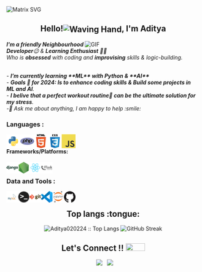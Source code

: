![Matrix SVG](https://raw.githubusercontent.com/rodrigograca31/rodrigograca31/master/matrix.svg)


<h2 align="center">Hello!<img align=center src="https://user-images.githubusercontent.com/26017543/213809353-c908d93c-3dff-4694-9d13-e0e5cbdb879c.png" alt="Waving Hand" width="40" height="40" />, I'm Aditya </h2> 

<img align="right" alt="GIF" src= "https://user-images.githubusercontent.com/68998355/110694804-1ac26580-820f-11eb-8bcf-2b93f48bce92.gif" align="right" width="300" />
<p> 
  <em>
    <b>I'm a friendly Neighbourhood Developer</b>😉 &  <b>Learning Enthusiast</b>&nbsp;👩‍💻 </br>Who is <b>obsessed</b>
    with coding and <b>improvising</b> skills & logic-building. 
  </em>  
</p>

<br>
<em>
  - <b>I’m  currently learning **ML** with Python & **AI**</b>
  <br>
  - <b>Goals 🌱  for 2024: Is to enhance coding skills & Build some projects in ML and AI</b>.
  <br>
  - <b>I belive that a perfect workout routine💪 can be the ultimate solution for my stress</b>.
  <br>
  -💬 Ask me about anything, I am happy to help :smile:
  <br>
</em>


### Languages :

<img align="left" alt="Python" width="36px" src="https://raw.githubusercontent.com/github/explore/80688e429a7d4ef2fca1e82350fe8e3517d3494d/topics/python/python.png">
<img align="left" alt="PHP" width="36px" src="https://raw.githubusercontent.com/github/explore/80688e429a7d4ef2fca1e82350fe8e3517d3494d/topics/php/php.png" >
<img align="left" alt="HTML5" width="36px" src="https://raw.githubusercontent.com/github/explore/80688e429a7d4ef2fca1e82350fe8e3517d3494d/topics/html/html.png" >
<img align="left" alt="CSS3" width="36px" src="https://raw.githubusercontent.com/github/explore/80688e429a7d4ef2fca1e82350fe8e3517d3494d/topics/css/css.png" >
<img align="left" alt="JavaScript" width="36px" src="https://raw.githubusercontent.com/github/explore/80688e429a7d4ef2fca1e82350fe8e3517d3494d/topics/javascript/javascript.png">
<br/>

#### Frameworks/Platforms:

<img align="left" height="30" src="https://raw.githubusercontent.com/github/explore/80688e429a7d4ef2fca1e82350fe8e3517d3494d/topics/django/django.png">
<img align="left" height="30" src="https://raw.githubusercontent.com/github/explore/80688e429a7d4ef2fca1e82350fe8e3517d3494d/topics/nodejs/nodejs.png">
<img align="left" height="30" src="https://raw.githubusercontent.com/github/explore/80688e429a7d4ef2fca1e82350fe8e3517d3494d/topics/react/react.png">  
<img align="left" height="30" src="https://raw.githubusercontent.com/github/explore/80688e429a7d4ef2fca1e82350fe8e3517d3494d/topics/flask/flask.png" />
<br/>  

### Data and Tools :

<img align="left" height="30" src="https://raw.githubusercontent.com/github/explore/80688e429a7d4ef2fca1e82350fe8e3517d3494d/topics/mysql/mysql.png"> 
<img align="left" alt="Terminal" width="30px" src="https://raw.githubusercontent.com/github/explore/80688e429a7d4ef2fca1e82350fe8e3517d3494d/topics/terminal/terminal.png" />
<img align="left" height="30" src="https://raw.githubusercontent.com/github/explore/80688e429a7d4ef2fca1e82350fe8e3517d3494d/topics/git/git.png">
<img align="left" alt="Visual Studio Code" width="30px" src="https://raw.githubusercontent.com/github/explore/78df643247d429f6cc873026c0622819ad797942/topics/visual-studio-code/visual-studio-code.png" />
<img align="left" height="30" src="https://raw.githubusercontent.com/github/explore/80688e429a7d4ef2fca1e82350fe8e3517d3494d/topics/jupyter-notebook/jupyter-notebook.png">
<img align="left" alt="GitHub" width="30px" src="https://raw.githubusercontent.com/github/explore/78df643247d429f6cc873026c0622819ad797942/topics/github/github.png" />
<br/>

<h2 align="center">Top langs :tongue:</h2>

<p align="center">
  <img src="https://github-readme-stats.vercel.app/api/top-langs/?username=Aditya020224&langs_count=10&theme=dracula&layout=donut" alt="Aditya020224 :: Top Langs" width="450" height="230" />
  <img src="https://github-readme-streak-stats.herokuapp.com?user=Aditya020224&theme=radical&exclude_days=Sun" alt="GitHub Streak" />
</p>




<h2 align="center">Let's Connect !! <img src='https://user-images.githubusercontent.com/68998355/110338147-b0fa5e00-804c-11eb-9ba2-6a93ff186cae.gif' width='50' height='20' ></h2>

<p align="center"> 
&nbsp; <a href="https://www.linkedin.com/in//dkteadityakokate/" target="_blank" rel="noopener noreferrer"><img src="https://img.icons8.com/plasticine/100/000000/linkedin.png" width="55" /></a>
&nbsp; <a href="mailto:adityakokate24@gmail.com" target="_blank" rel="noopener noreferrer"><img src="https://img.icons8.com/plasticine/100/000000/gmail.png"  width="55" /></a>

</p>
